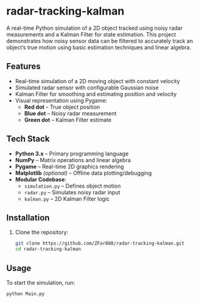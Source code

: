# radar-tracking-kalman

A real-time Python simulation of a 2D object tracked using noisy radar measurements and a Kalman Filter for state estimation. This project demonstrates how noisy sensor data can be filtered to accurately track an object’s true motion using basic estimation techniques and linear algebra.

## Features

- Real-time simulation of a 2D moving object with constant velocity
- Simulated radar sensor with configurable Gaussian noise
- Kalman Filter for smoothing and estimating position and velocity
- Visual representation using Pygame:
  - **Red dot** – True object position
  - **Blue dot** – Noisy radar measurement
  - **Green dot** – Kalman Filter estimate

## Tech Stack

- **Python 3.x** – Primary programming language
- **NumPy** – Matrix operations and linear algebra
- **Pygame** – Real-time 2D graphics rendering
- **Matplotlib** *(optional)* – Offline data plotting/debugging
- **Modular Codebase**:
  - `simulation.py` – Defines object motion
  - `radar.py` – Simulates noisy radar input
  - `kalman.py` – 2D Kalman Filter logic

## Installation

1. Clone the repository:
   ```bash
   git clone https://github.com/ZFar888/radar-tracking-kalman.git
   cd radar-tracking-kalman


## Usage

To start the simulation, run:
```bash
python Main.py